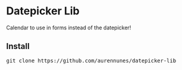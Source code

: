 # Datepicker Lib

Calendar to use in forms instead of the datepicker!

## Install

<pre>
git clone https://github.com/aurennunes/datepicker-lib
</pre>